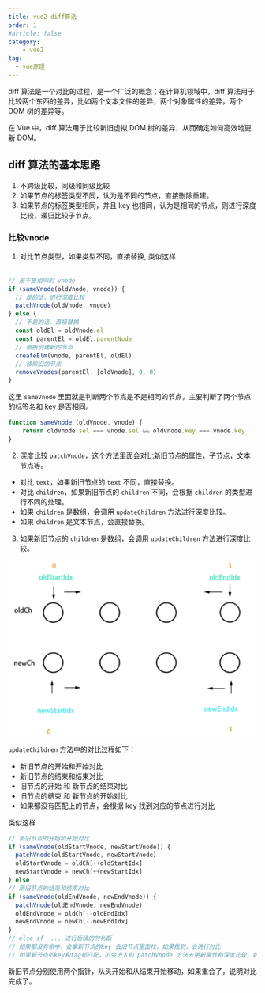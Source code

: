 ```yaml
---
title: vue2 diff算法
order: 1
#article: false
category:
    - vue2
tag:
  - vue原理
---
```


diff 算法是一个对比的过程，是一个广泛的概念；在计算机领域中，diff 算法用于比较两个东西的差异，比如两个文本文件的差异，两个对象属性的差异，两个 DOM 树的差异等。

在 Vue 中，diff 算法用于比较新旧虚拟 DOM 树的差异，从而确定如何高效地更新 DOM。

## diff 算法的基本思路

1. 不跨级比较，同级和同级比较
2. 如果节点的标签类型不同，认为是不同的节点，直接删除重建。
3. 如果节点的标签类型相同，并且 key 也相同，认为是相同的节点，则进行深度比较，递归比较子节点。


### 比较vnode

1. 对比节点类型，如果类型不同，直接替换, 类似这样

```js 

// 是不是相同的 vnode 
if (sameVnode(oldVnode, vnode)) {
  // 是的话，进行深度比较
  patchVnode(oldVnode, vnode)
} else {
  // 不是的话，直接替换
  const oldEl = oldVnode.el
  const parentEl = oldEl.parentNode
  // 直接创建新的节点
  createElm(vnode, parentEl, oldEl)
  // 移除旧的节点
  removeVnodes(parentEl, [oldVnode], 0, 0)
}

```

这里 `sameVnode` 里面就是判断两个节点是不是相同的节点，主要判断了两个节点的标签名和 key 是否相同。

```js
function sameVnode (oldVnode, vnode) {
    return oldVnode.sel === vnode.sel && oldVnode.key === vnode.key
}
```

2. 深度比较 `patchVnode`，这个方法里面会对比新旧节点的属性，子节点，文本节点等。
- 对比 `text`，如果新旧节点的 `text` 不同，直接替换。
- 对比 `children`，如果新旧节点的 `children` 不同，会根据 `children` 的类型进行不同的处理。
- 如果 `children` 是数组，会调用 `updateChildren` 方法进行深度比较。
- 如果 `children` 是文本节点，会直接替换。

3. 如果新旧节点的 `children` 是数组，会调用 `updateChildren` 方法进行深度比较。     

![](./images/image.png)

`updateChildren` 方法中的对比过程如下：
- 新旧节点的开始和开始对比
- 新旧节点的结束和结束对比
- 旧节点的开始 和 新节点的结束对比
- 旧节点的结束 和 新节点的开始对比
- 如果都没有匹配上的节点，会根据 key 找到对应的节点进行对比

类似这样

```js 
// 新旧节点的开始和开始对比
if (sameVnode(oldStartVnode, newStartVnode)) {
  patchVnode(oldStartVnode, newStartVnode)
  oldStartVnode = oldCh[++oldStartIdx]
  newStartVnode = newCh[++newStartIdx]
} else 
// 新旧节点的结束和结束对比
if (sameVnode(oldEndVnode, newEndVnode)) {
  patchVnode(oldEndVnode, newEndVnode)
  oldEndVnode = oldCh[--oldEndIdx]
  newEndVnode = newCh[--newEndIdx]
}
// else if  ... 进行后续的的判断
// 如果都没有命中，会拿新节点的key 去旧节点里面找，如果找到，会进行对比
// 如果新节点的key和tag都匹配，旧会进入到 patchVnode 方法去更新属性和深度比较，如果没有找到，会创建新的节点
```

新旧节点分别使用两个指针，从头开始和从结束开始移动，如果重合了，说明对比完成了。